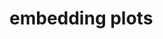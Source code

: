 <script>
    import EmbeddingPlots from "./EmbeddingPlots.svelte"
</script>

# embedding plots

<EmbeddingPlots />
